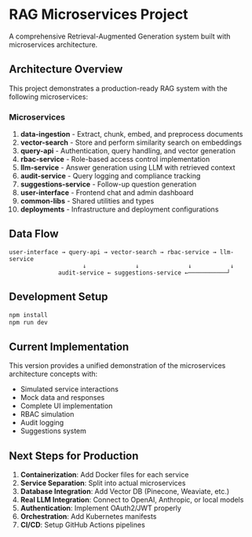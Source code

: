 # RAG Microservices Project

A comprehensive Retrieval-Augmented Generation system built with microservices architecture.

## Architecture Overview

This project demonstrates a production-ready RAG system with the following microservices:

### Microservices

1. **data-ingestion** - Extract, chunk, embed, and preprocess documents
2. **vector-search** - Store and perform similarity search on embeddings  
3. **query-api** - Authentication, query handling, and vector generation
4. **rbac-service** - Role-based access control implementation
5. **llm-service** - Answer generation using LLM with retrieved context
6. **audit-service** - Query logging and compliance tracking
7. **suggestions-service** - Follow-up question generation
8. **user-interface** - Frontend chat and admin dashboard
9. **common-libs** - Shared utilities and types
10. **deployments** - Infrastructure and deployment configurations

## Data Flow

```
user-interface → query-api → vector-search → rbac-service → llm-service
                     ↓              ↓              ↓           ↓
              audit-service ← suggestions-service ←───────────┘
```

## Development Setup

```bash
npm install
npm run dev
```

## Current Implementation

This version provides a unified demonstration of the microservices architecture concepts with:
- Simulated service interactions
- Mock data and responses
- Complete UI implementation
- RBAC simulation
- Audit logging
- Suggestions system

## Next Steps for Production

1. **Containerization**: Add Docker files for each service
2. **Service Separation**: Split into actual microservices
3. **Database Integration**: Add Vector DB (Pinecone, Weaviate, etc.)
4. **Real LLM Integration**: Connect to OpenAI, Anthropic, or local models
5. **Authentication**: Implement OAuth2/JWT properly
6. **Orchestration**: Add Kubernetes manifests
7. **CI/CD**: Setup GitHub Actions pipelines